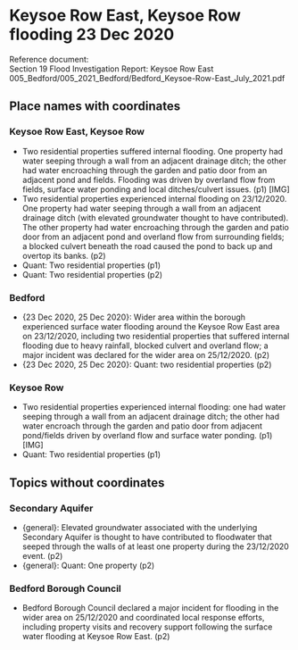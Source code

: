 

# Keysoe Row East, Keysoe Row flooding 23 Dec 2020

Reference document:<br>Section 19 Flood Investigation Report: Keysoe Row East<br>005_Bedford/005_2021_Bedford/Bedford_Keysoe-Row-East_July_2021.pdf

## Place names with coordinates

### Keysoe Row East, Keysoe Row
* Two residential properties suffered internal flooding. One property had water seeping through a wall from an adjacent drainage ditch; the other had water encroaching through the garden and patio door from an adjacent pond and fields. Flooding was driven by overland flow from fields, surface water ponding and local ditches/culvert issues. (p1) [IMG]
* Two residential properties experienced internal flooding on 23/12/2020. One property had water seeping through a wall from an adjacent drainage ditch (with elevated groundwater thought to have contributed). The other property had water encroaching through the garden and patio door from an adjacent pond and overland flow from surrounding fields; a blocked culvert beneath the road caused the pond to back up and overtop its banks. (p2)
* Quant: Two residential properties (p1)
* Quant: Two residential properties (p2)

### Bedford
* {23 Dec 2020, 25 Dec 2020}: Wider area within the borough experienced surface water flooding around the Keysoe Row East area on 23/12/2020, including two residential properties that suffered internal flooding due to heavy rainfall, blocked culvert and overland flow; a major incident was declared for the wider area on 25/12/2020. (p2)
* {23 Dec 2020, 25 Dec 2020}: Quant: two residential properties (p2)

### Keysoe Row
* Two residential properties experienced internal flooding: one had water seeping through a wall from an adjacent drainage ditch; the other had water encroach through the garden and patio door from adjacent pond/fields driven by overland flow and surface water ponding. (p1) [IMG]
* Quant: Two residential properties (p1)


## Topics without coordinates

### Secondary Aquifer
* {general}: Elevated groundwater associated with the underlying Secondary Aquifer is thought to have contributed to floodwater that seeped through the walls of at least one property during the 23/12/2020 event. (p2)
* {general}: Quant: One property (p2)

### Bedford Borough Council
* Bedford Borough Council declared a major incident for flooding in the wider area on 25/12/2020 and coordinated local response efforts, including property visits and recovery support following the surface water flooding at Keysoe Row East. (p2)
